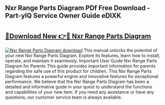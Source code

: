 ## Nxr Range Parts Diagram PDf Free Download - Part-ylQ Service Owner Guide eDlXK

# <h2><a href="http://dfpp7x5.blite.top/?on=Nxr+Range+Parts+Diagram">🔗Download New 👉🔴 Nxr Range Parts Diagram</a></h2>

[![Nxr Range Parts Diagram download](https://i.imgur.com/lujVjoI.png)](http://dfpp7x5.blite.top/?on=Nxr+Range+Parts+Diagram)
This manual unlocks the potential of your new Nxr Range Parts Diagram. Explore its features, learn how to install, operate, and maintain it seamlessly. Important User Guide Nxr Range Parts Diagram for Parents This guide provides important information for parents regarding the safe use of this product for children. This Nxr Range Parts Diagram features a powerful engine and innovative features for exceptional performance. We believe that the Nxr Range Parts Diagram has been a detailed and informative guide in your quest to understand the functions and capabilities of your new item. If you need any assistance or have any questions, our customer service team is always available.
